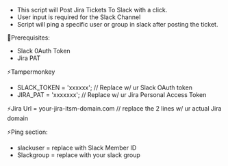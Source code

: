 - This script will Post Jira Tickets To Slack with a click.
- User input is required for the Slack Channel
- Script will ping a specific user or group in slack after posting the ticket.

🔭Prerequisites:
- Slack 0Auth Token
- Jira PAT

⚡Tampermonkey

- SLACK_TOKEN = 'xxxxxx';  // Replace w/ ur Slack OAuth token
- JIRA_PAT = 'xxxxxxx';  // Replace w/ ur Jira Personal Access Token

⚡Jira Url = your-jira-itsm-domain.com // replace the 2 lines w/ ur actual Jira domain

⚡Ping section:
- slackuser = replace with Slack Member ID
- Slackgroup = replace with your slack group
